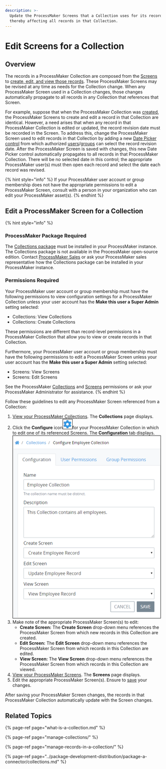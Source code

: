 ```yaml
---
description: >-
  Update the ProcessMaker Screens that a Collection uses for its records,
  thereby affecting all records in that Collection.
---
```


# Edit Screens for a Collection

## Overview

The records in a ProcessMaker Collection are composed from the [Screens](../designing-processes/design-forms/what-is-a-form.md) to [create, edit, and view those records](manage-collections/create-a-new-collection.md#create-a-new-processmaker-collection). These ProcessMaker Screens may be revised at any time as needs for the Collection change. When any ProcessMaker Screen used in a Collection changes, those changes automatically propagate to all records in any Collection that references that Screen.

For example, suppose that when the ProcessMaker Collection was [created](manage-collections/create-a-new-collection.md#create-a-new-processmaker-collection), the ProcessMaker Screens to create and edit a record in that Collection are identical. However, a need arises that when any record in that ProcessMaker Collection is edited or updated, the record revision date must be recorded in the Screen. To address this, change the ProcessMaker Screen used to edit records in that Collection by adding a new [Date Picker control](../designing-processes/design-forms/screens-builder/control-descriptions/date-picker-control-settings.md) from which authorized [users](../processmaker-administration/add-users/what-is-a-user.md)/[groups](../processmaker-administration/assign-groups-to-users/what-is-a-group.md) can select the record revision date. After the ProcessMaker Screen is saved with changes, this new Date Picker control automatically propagates to all records in that ProcessMaker Collection. There will be no selected date in this control; the appropriate ProcessMaker user\(s\) must then open each record and select the date each record was revised.

{% hint style="info" %}
If your ProcessMaker user account or group membership does not have the appropriate permissions to edit a ProcessMaker Screen, consult with a person in your organization who can edit your ProcessMaker asset\(s\).
{% endhint %}

## Edit a ProcessMaker Screen for a Collection

{% hint style="info" %}
### ProcessMaker Package Required

The [Collections package](../package-development-distribution/package-a-connector/collections.md) must be installed in your ProcessMaker instance. The Collections package is not available in the ProcessMaker open-source edition. Contact [ProcessMaker Sales](mailto:sales@processmaker.com) or ask your ProcessMaker sales representative how the Collections package can be installed in your ProcessMaker instance.

### Permissions Required

Your ProcessMaker user account or group membership must have the following permissions to view configuration settings for a ProcessMaker Collection unless your user account has the **Make this user a Super Admin** setting selected:

* Collections: View Collections
* Collections: Create Collections

These permissions are different than record-level permissions in a ProcessMaker Collection that allow you to view or create records in that Collection.

Furthermore, your ProcessMaker user account or group membership must have the following permissions to edit a ProcessMaker Screen unless your user account has the **Make this user a Super Admin** setting selected:

* Screens: View Screens
* Screens: Edit Screens

See the ProcessMaker [Collections](../processmaker-administration/permission-descriptions-for-users-and-groups.md#collections)  and [Screens](../processmaker-administration/permission-descriptions-for-users-and-groups.md#screens) permissions or ask your ProcessMaker Administrator for assistance.
{% endhint %}

Follow these guidelines to edit any ProcessMaker Screen referenced from a Collection:

1. [View your ProcessMaker Collections](manage-collections/view-collections.md#view-all-collections). The **Collections** page displays.
2. Click the **Configure** icon![](../.gitbook/assets/configure-process-icon-processes-page-processes.png)for your ProcessMaker Collection in which to edit one of its referenced Screens. The **Configuration** tab displays. ![](../.gitbook/assets/configuration-tab-collection-package.png)
3. Make note of the appropriate ProcessMaker Screen\(s\) to edit:
   * **Create Screen:** The **Create Screen** drop-down menu references the ProcessMaker Screen from which new records in this Collection are created.
   * **Edit Screen:** The **Edit Screen** drop-down menu references the ProcessMaker Screen from which records in this Collection are edited.
   * **View Screen:** The **View Screen** drop-down menu references the ProcessMaker Screen from which records in this Collection are viewed.
4. [View your ProcessMaker Screens](../designing-processes/design-forms/manage-forms/view-all-forms.md#view-all-scripts). The **Screens** page displays.
5. Edit the appropriate ProcessMaker Screen\(s\). Ensure to [save](../designing-processes/design-forms/screens-builder/save-a-screen.md#save-a-processmaker-screen) your changes.

After saving your ProcessMaker Screen changes, the records in that ProcessMaker Collection automatically update with the Screen changes.

## Related Topics

{% page-ref page="what-is-a-collection.md" %}

{% page-ref page="manage-collections/" %}

{% page-ref page="manage-records-in-a-collection/" %}

{% page-ref page="../package-development-distribution/package-a-connector/collections.md" %}

